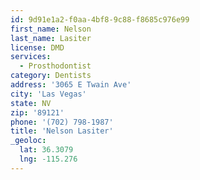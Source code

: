 ```yaml
---
id: 9d91e1a2-f0aa-4bf8-9c88-f8685c976e99
first_name: Nelson
last_name: Lasiter
license: DMD
services:
  - Prosthodontist
category: Dentists
address: '3065 E Twain Ave'
city: 'Las Vegas'
state: NV
zip: '89121'
phone: '(702) 798-1987'
title: 'Nelson Lasiter'
_geoloc:
  lat: 36.3079
  lng: -115.276
---
```

